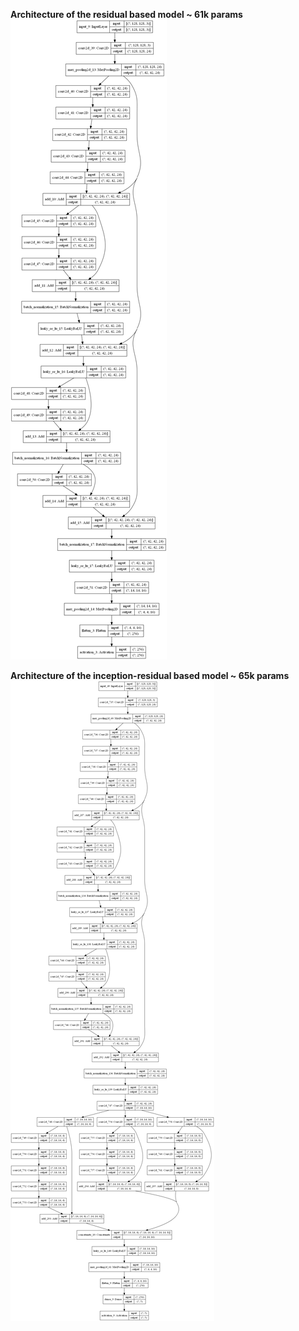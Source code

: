 <b>Architecture of the residual based model ~ 61k params</b>
![](res_model3x3_residual_connections.png)

<b>Architecture of the inception-residual based model ~ 65k params</b>
![](res_model3x3_inception_resnet_vZ.png)
